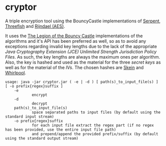 cryptor
=======

A triple encryption tool using the BouncyCastle implementations of <a href="http://www.cl.cam.ac.uk/~rja14/serpent.html" target="_blank">Serpent</a>, <a href="https://www.schneier.com/threefish.html" target="_blank">Threefish</a> and <a href="http://en.wikipedia.org/wiki/Advanced_Encryption_Standard" target="_blank">Rijndael (AES)</a>.

It uses the <a href="https://www.bouncycastle.org/">The Legion of the Bouncy Castle</a> implementations of the algorithms and it's API has been preferred as well, so as to avoid any exceptions regarding invalid key lengths due to the lack of the appropriate _Java Cryptography Extension (JCE) Unlimited Strength Jurisdiction Policy Files_. As such, the key lengths are always the maximum ones per algorithm. Also, the key is hashed and used as the material for the three _secret keys_ as well as for the material of the _IVs_. The chosen hashes are <a href="https://www.schneier.com/skein.html" target="_blank">Skein</a> and <a href="http://www.larc.usp.br/~pbarreto/WhirlpoolPage.html" target="_blank">Whirlpool</a>.

    usage: java -jar cryptor.jar ( -e | -d ) [ path(s)_to_input_file(s) ] [ -o prefix{regex}suffix ]
        -e
                encrypt
        -d
                decrypt
        path(s)_to_input_file(s)
                space separated paths to input files (by default using the standard input stream)
        -o prefix{regex}suffix
                for each input file extract the regex part (if no regex has been provided, use the entire input file path)
                and prepend/append the provided prefix/suffix (by default using the standard output stream)
